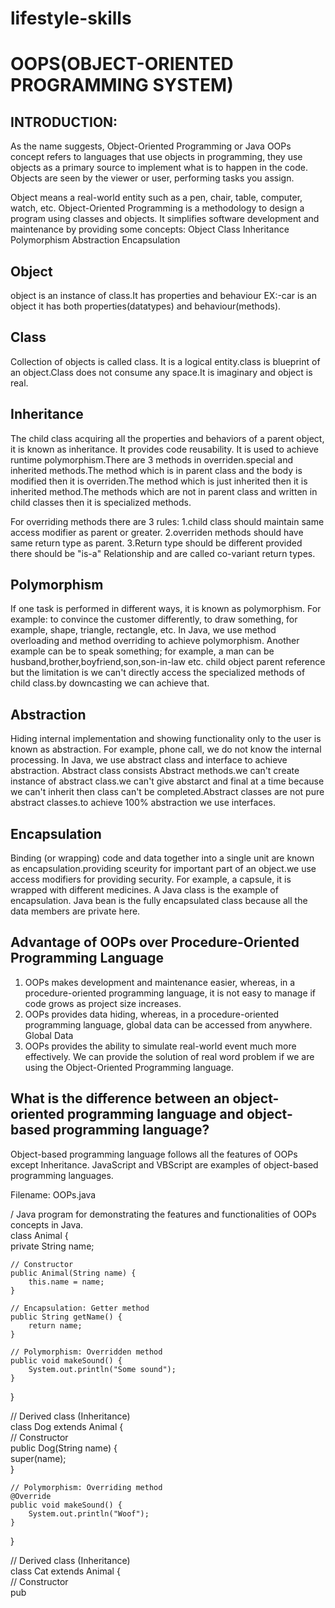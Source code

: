 # lifestyle-skills

# OOPS(OBJECT-ORIENTED PROGRAMMING SYSTEM)

## INTRODUCTION:
As the name suggests, Object-Oriented Programming or Java OOPs concept refers to languages that use objects in programming, they use objects as a primary source to implement what is to happen in the code. Objects are seen by the viewer or user, performing tasks you assign.

Object means a real-world entity such as a pen, chair, table, computer, watch, etc. Object-Oriented Programming is a methodology to design a program using classes and objects. It simplifies software development and maintenance by providing some concepts:
    Object
    Class
    Inheritance
    Polymorphism
    Abstraction
    Encapsulation
## Object
object is an instance of class.It has properties and behaviour EX:-car is an object it has both properties(datatypes) and behaviour(methods).
## Class
Collection of objects is called class. It is a logical entity.class is blueprint of an object.Class does not consume any space.It is imaginary and object is real.
## Inheritance
The child class acquiring all the properties and behaviors of a parent object, it is known as inheritance. It provides code reusability. It is used to achieve runtime polymorphism.There are 3 methods in overriden.special and inherited methods.The method which is in parent class and the body is modified then it is overriden.The method which is just inherited then it is inherited method.The methods which are not in parent class and written in child classes then it is specialized methods.

For overriding methods there are 3 rules:
1.child class should maintain same access modifier as parent or greater.
2.overriden methods should have same return type as parent.
3.Return type should be different provided there should be "is-a" Relationship and are called co-variant return types. 

## Polymorphism

If one task is performed in different ways, it is known as polymorphism. For example: to convince the customer differently, to draw something, for example, shape, triangle, rectangle, etc.
In Java, we use method overloading and method overriding to achieve polymorphism.
Another example can be to speak something; for example, a man can be husband,brother,boyfriend,son,son-in-law etc.
child object parent reference but the limitation is we can't directly access the specialized methods of child class.by downcasting we can achieve that.

## Abstraction

Hiding internal implementation and showing functionality only to the user is known as abstraction. For example, phone call, we do not know the internal processing.
In Java, we use abstract class and interface to achieve abstraction.
Abstract class consists Abstract methods.we can't create instance of abstract class.we can't give abstarct and final at a time because we can't inherit then class can't be completed.Abstract classes are not pure abstract classes.to achieve 100% abstraction we use interfaces.

## Encapsulation
Binding (or wrapping) code and data together into a single unit are known as encapsulation.providing sceurity for important part of an object.we use access modifiers for providing security. For example, a capsule, it is wrapped with different medicines.
A Java class is the example of encapsulation. Java bean is the fully encapsulated class because all the data members are private here.

## Advantage of OOPs over Procedure-Oriented Programming Language

1) OOPs makes development and maintenance easier, whereas, in a procedure-oriented programming language, it is not easy to manage if code grows as project size increases.
2) OOPs provides data hiding, whereas, in a procedure-oriented programming language, global data can be accessed from anywhere.
Global Data
3) OOPs provides the ability to simulate real-world event much more effectively. We can provide the solution of real word problem if we are using the Object-Oriented Programming language.




## What is the difference between an object-oriented programming language and object-based programming language?

Object-based programming language follows all the features of OOPs except Inheritance. JavaScript and VBScript are examples of object-based programming languages.

Filename: OOPs.java

/ Java program for demonstrating the features and functionalities of OOPs concepts in Java.  
class Animal {  
    private String name;  
  
    // Constructor  
    public Animal(String name) {  
        this.name = name;  
    }  
  
    // Encapsulation: Getter method  
    public String getName() {  
        return name;  
    }  
  
    // Polymorphism: Overridden method  
    public void makeSound() {  
        System.out.println("Some sound");  
    }  
}  
  
// Derived class (Inheritance)  
class Dog extends Animal {  
    // Constructor  
    public Dog(String name) {  
        super(name);  
    }  
  
    // Polymorphism: Overriding method  
    @Override  
    public void makeSound() {  
        System.out.println("Woof");  
    }  
}  
  
// Derived class (Inheritance)  
class Cat extends Animal {  
    // Constructor  
    pub
